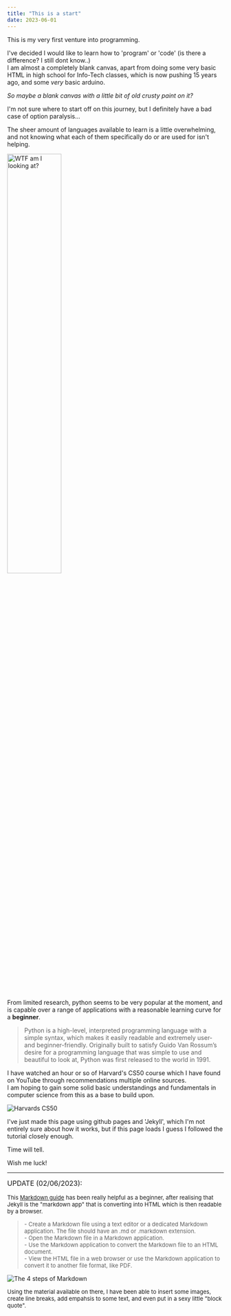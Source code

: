 ```yaml
---
title: "This is a start"
date: 2023-06-01
---
```


This is my very first venture into programming.  

I've decided I would like to learn how to 'program' or 'code' (is there a difference? I still dont know..)  
I am almost a completely blank canvas, apart from doing some very basic HTML in high school for Info-Tech classes, which is now pushing 15 years ago, and some *very* basic arduino.

*So maybe a blank canvas with a little bit of old crusty paint on it?*

I'm not sure where to start off on this journey, but I definitely have a bad case of option paralysis...  

The sheer amount of languages available to learn is a little overwhelming, and not knowing what each of them specifically do or are used for isn't helping.

<img src="https://svbtleusercontent.com/muafui36fghnhw.jpg" width= "50%" title="WTF am I looking at?"> 

From limited research, python seems to be very popular at the moment, and is capable over a range of applications with a reasonable learning curve for a **beginner**.

>Python is a high-level, interpreted programming language with a simple syntax, which makes it easily readable and extremely user- and beginner-friendly. Originally built to satisfy Guido Van Rossum’s desire for a programming language that was simple to use and beautiful to look at, Python was first released to the world in 1991.

I have watched an hour or so of Harvard's CS50 course which I have found on YouTube through recommendations multiple online sources.  
I am hoping to gain some solid basic understandings and fundamentals in computer science from this as a base to build upon.

![Harvards CS50](https://prod-discovery.edx-cdn.org/media/course/image/da1b2400-322b-459b-97b0-0c557f05d017-a3d1899c3344.small.png "Harvards CS50")

I've just made this page using github pages and 'Jekyll', which I'm not entirely sure about how it works, but if this page loads I guess I followed the tutorial closely enough.

Time will tell.

Wish me luck!

-------------

<font size= "3"> UPDATE (02/06/2023):</font>  

<font size= "2">This </font>[<font size= "2">Markdown guide</font>](https://www.markdownguide.org/getting-started/) <font size= "2">has been really helpful as a beginner, after realising that Jekyll is the "markdown app" that is converting into HTML which is then readable by a browser.</font>    

> <font size= "2">- Create a Markdown file using a text editor or a dedicated Markdown application. The file should have an .md or .markdown extension.</font>  
> <font size= "2">- Open the Markdown file in a Markdown application.</font>  
> <font size= "2">- Use the Markdown application to convert the Markdown file to an HTML document.</font>  
> <font size= "2">- View the HTML file in a web browser or use the Markdown application to convert it to another file format, like PDF.</font>  

<img src="https://mdg.imgix.net/assets/images/markdown-flowchart.png?auto=format&fit=clip&q=40&w=1080" title="The 4 steps of Markdown">

<font size= "2">Using the material available on there, I have been able to insert some images, create line breaks, add empahsis to some text, and even put in a sexy little "block quote". </font>
